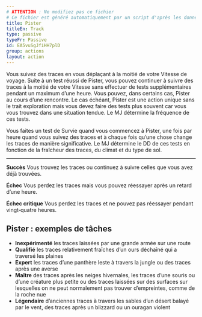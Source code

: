 ```yaml
---
# ATTENTION : Ne modifiez pas ce fichier
# Ce fichier est généré automatiquement par un script d'après les données du module Foundry VTT officiel et de sa traduction
title: Pister
titleEn: Track
type: passive
typeFr: Passive
id: EA5vuSgJfiHH7plD
group: actions
layout: action
---
```

<p>Vous suivez des traces en vous déplaçant à la moitié de votre Vitesse de voyage. Suite à un test réussi de Pister, vous pouvez continuer à suivre des traces à la moitié de votre Vitesse sans effectuer de tests supplémentaires pendant un maximum d’une heure. Vous pouvez, dans certains cas, Pister au cours d’une rencontre. Le cas échéant, Pister est une action unique sans le trait exploration mais vous devez faire des tests plus souvent car vous vous trouvez dans une situation tendue. Le MJ détermine la fréquence de ces tests.</p><p>Vous faites un test de Survie quand vous commencez à Pister, une fois par heure quand vous suivez des traces et à chaque fois qu’une chose change les traces de manière significative. Le MJ détermine le DD de ces tests en fonction de la fraîcheur des traces, du climat et du type de sol.</p><hr /><p><strong>Succès</strong> Vous trouvez les traces ou continuez à suivre celles que vous avez déjà trouvées.</p><p><strong>Échec</strong> Vous perdez les traces mais vous pouvez réessayer après un retard d’une heure.</p><p><strong>Échec critique</strong> Vous perdez les traces et ne pouvez pas réessayer pendant vingt‑quatre heures.</p><h2 class="title">Pister : exemples de tâches</h2><ul><li><strong>Inexpérimenté</strong> les traces laissées par une grande armée sur une route</li><li><strong>Qualifié</strong> les traces relativement fraîches d’un ours déchaîné qui a traversé les plaines</li><li><strong>Expert</strong> les traces d’une panthère leste à travers la jungle ou des traces après une averse</li><li><strong>Maître</strong> des traces après les neiges hivernales, les traces d’une souris ou d’une créature plus petite ou des traces laissées sur des surfaces sur lesquelles on ne peut normalement pas trouver d’empreintes, comme de la roche nue</li><li><strong>Légendaire</strong> d’anciennes traces à travers les sables d’un désert balayé par le vent, des traces après un blizzard ou un ouragan violent</li></ul>
